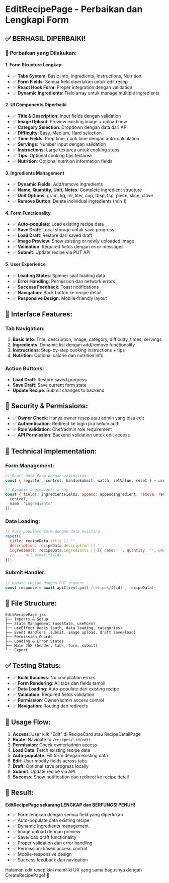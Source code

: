 # EditRecipePage - Perbaikan dan Lengkapi Form

## ✅ **BERHASIL DIPERBAIKI!**

### 🔧 **Perbaikan yang Dilakukan:**

#### **1. Form Structure Lengkap**
- ✅ **Tabs System**: Basic Info, Ingredients, Instructions, Nutrition
- ✅ **Form Fields**: Semua field diperlukan untuk edit resep
- ✅ **React Hook Form**: Proper integration dengan validation
- ✅ **Dynamic Ingredients**: Field array untuk manage multiple ingredients

#### **2. UI Components Diperbaiki**
- ✅ **Title & Description**: Input fields dengan validation
- ✅ **Image Upload**: Preview existing image + upload new
- ✅ **Category Selection**: Dropdown dengan data dari API
- ✅ **Difficulty**: Easy, Medium, Hard selection
- ✅ **Time Fields**: Prep time, cook time dengan auto-calculation
- ✅ **Servings**: Number input dengan validation
- ✅ **Instructions**: Large textarea untuk cooking steps
- ✅ **Tips**: Optional cooking tips textarea
- ✅ **Nutrition**: Optional nutrition information fields

#### **3. Ingredients Management**
- ✅ **Dynamic Fields**: Add/remove ingredients
- ✅ **Name, Quantity, Unit, Notes**: Complete ingredient structure
- ✅ **Unit Options**: gram, kg, ml, liter, cup, tbsp, tsp, piece, slice, clove
- ✅ **Remove Button**: Delete individual ingredients (min 1)

#### **4. Form Functionality**
- ✅ **Auto-populate**: Load existing recipe data
- ✅ **Save Draft**: Local storage untuk save progress
- ✅ **Load Draft**: Restore dari saved draft
- ✅ **Image Preview**: Show existing or newly uploaded image
- ✅ **Validation**: Required fields dengan error messages
- ✅ **Submit**: Update recipe via PUT API

#### **5. User Experience**
- ✅ **Loading States**: Spinner saat loading data
- ✅ **Error Handling**: Permission dan network errors
- ✅ **Success Feedback**: Toast notifications
- ✅ **Navigation**: Back button ke recipe detail
- ✅ **Responsive Design**: Mobile-friendly layout

## 📱 **Interface Features:**

### **Tab Navigation:**
1. **Basic Info**: Title, description, image, category, difficulty, times, servings
2. **Ingredients**: Dynamic list dengan add/remove functionality
3. **Instructions**: Step-by-step cooking instructions + tips
4. **Nutrition**: Optional calorie dan nutrition info

### **Action Buttons:**
- **Load Draft**: Restore saved progress
- **Save Draft**: Save current form state
- **Update Recipe**: Submit changes to backend

## 🔐 **Security & Permissions:**

- ✅ **Owner Check**: Hanya owner resep atau admin yang bisa edit
- ✅ **Authentication**: Redirect ke login jika belum auth
- ✅ **Role Validation**: Chef/admin role requirement
- ✅ **API Permission**: Backend validation untuk edit access

## 🚀 **Technical Implementation:**

### **Form Management:**
```jsx
// React Hook Form dengan validation
const { register, control, handleSubmit, watch, setValue, reset } = useForm();

// Dynamic ingredients array
const { fields: ingredientFields, append: appendIngredient, remove: removeIngredient } = useFieldArray({
  control,
  name: 'ingredients'
});
```

### **Data Loading:**
```jsx
// Auto-populate form dengan data existing
reset({
  title: recipeData.title || '',
  description: recipeData.description || '',
  ingredients: recipeData.ingredients || [{ name: '', quantity: '', unit: 'gram', notes: '' }],
  // ... all other fields
});
```

### **Submit Handler:**
```jsx
// Update recipe dengan PUT request
const response = await apiClient.put(`/recipes/${id}`, recipeData);
```

## 📝 **File Structure:**

```
EditRecipePage.jsx
├── Imports & Setup
├── State Management (useState, useForm)
├── useEffect Hooks (auth, data loading, categories)
├── Event Handlers (submit, image upload, draft save/load)
├── Permission Guards
├── Loading & Error States
├── Main JSX (header, tabs, form, submit)
└── Export
```

## ✅ **Testing Status:**

- ✅ **Build Success**: No compilation errors
- ✅ **Form Rendering**: All tabs dan fields tampil
- ✅ **Data Loading**: Auto-populate dari existing recipe
- ✅ **Validation**: Required fields validation
- ✅ **Permission**: Owner/admin access control
- ✅ **Navigation**: Routing dan redirects

## 🎯 **Usage Flow:**

1. **Access**: User klik "Edit" di RecipeCard atau RecipeDetailPage
2. **Route**: Navigate to `/recipes/:id/edit`
3. **Permission**: Check owner/admin access
4. **Load Data**: Fetch existing recipe data
5. **Auto-populate**: Fill form dengan existing data
6. **Edit**: User modify fields across tabs
7. **Draft**: Optional save progress locally
8. **Submit**: Update recipe via API
9. **Success**: Show notification dan redirect ke recipe detail

## 🎉 **Result:**

**EditRecipePage sekarang LENGKAP dan BERFUNGSI PENUH!**

- ✅ Form lengkap dengan semua field yang diperlukan
- ✅ Auto-populate data existing recipe
- ✅ Dynamic ingredients management
- ✅ Image upload dengan preview
- ✅ Save/load draft functionality
- ✅ Proper validation dan error handling
- ✅ Permission-based access control
- ✅ Mobile-responsive design
- ✅ Success feedback dan navigation

Halaman edit resep kini memiliki UX yang sama bagusnya dengan CreateRecipePage! 🎊
